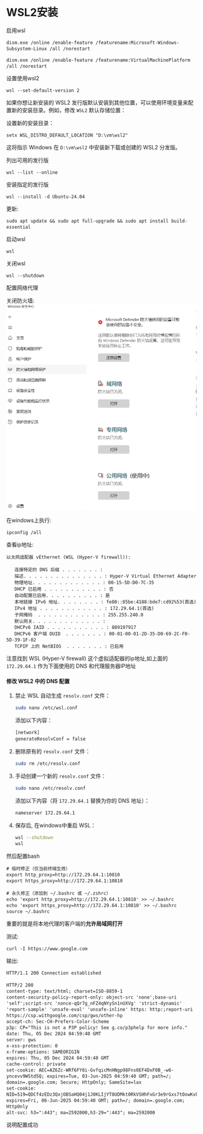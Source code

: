 # WSL2安装

启用wsl

```shell
dism.exe /online /enable-feature /featurename:Microsoft-Windows-Subsystem-Linux /all /norestart
```

```shell
dism.exe /online /enable-feature /featurename:VirtualMachinePlatform /all /norestart
```

设置使用wsl2

```
wsl --set-default-version 2
```

如果你想让新安装的 WSL2 发行版默认安装到其他位置，可以使用环境变量来配置新的安装目录。例如，修改 `WSL2` 默认存储位置：

设置新的安装目录：

```shell
setx WSL_DISTRO_DEFAULT_LOCATION "D:\vm\wsl2"
```

这将指示 Windows 在 `D:\vm\wsl2` 中安装新下载或创建的 WSL2 分发版。



列出可用的发行版

```
wsl --list --online
```



安装指定的发行版

```
wsl --install -d Ubuntu-24.04
```

更新:

```
sudo apt update && sudo apt full-upgrade && sudo apt install build-essential
```



启动wsl

```
wsl
```

关闭wsl

```
wsl --shutdown
```



配置网络代理


关闭防火墙:
![image-20241205125358364](assets/image-20241205125358364.png)



在windows上执行:

```shell
ipconfig /all
```

查看ip地址:

```shell
以太网适配器 vEthernet (WSL (Hyper-V firewall)):

   连接特定的 DNS 后缀 . . . . . . . :
   描述. . . . . . . . . . . . . . . : Hyper-V Virtual Ethernet Adapter
   物理地址. . . . . . . . . . . . . : 00-15-5D-D0-7C-35
   DHCP 已启用 . . . . . . . . . . . : 否
   自动配置已启用. . . . . . . . . . : 是
   本地链接 IPv6 地址. . . . . . . . : fe80::85be:4188:bde7:cd92%53(首选)
   IPv4 地址 . . . . . . . . . . . . : 172.29.64.1(首选)
   子网掩码  . . . . . . . . . . . . : 255.255.240.0
   默认网关. . . . . . . . . . . . . :
   DHCPv6 IAID . . . . . . . . . . . : 889197917
   DHCPv6 客户端 DUID  . . . . . . . : 00-01-00-01-2D-35-D0-69-2C-F0-5D-39-1F-02
   TCPIP 上的 NetBIOS  . . . . . . . : 已启用
```

注意找到 WSL (Hyper-V firewall) 这个虚拟适配器的ip地址,如上面的 `172.29.64.1` 作为下面使用的 DNS 和代理服务器IP地址



#### **修改 WSL2 中的 DNS 配置**

1. 禁止 WSL 自动生成 `resolv.conf` 文件：

   ```bash
   sudo nano /etc/wsl.conf
   ```

   添加以下内容：

   ```bash
   [network]
   generateResolvConf = false
   ```

2. 删除原有的 `resolv.conf` 文件：

   ```bash
   sudo rm /etc/resolv.conf
   ```

3. 手动创建一个新的 `resolv.conf` 文件：

   ```bash
   sudo nano /etc/resolv.conf
   ```

   添加以下内容（将 `172.29.64.1` 替换为你的 DNS 地址）：

   ```bash
   nameserver 172.29.64.1
   ```

4. 保存后, 在windows中重启 WSL：

   ```bash
   wsl --shutdown
   wsl
   ```



然后配置bash

```
# 临时修正（仅当前终端生效）
export http_proxy=http://172.29.64.1:10810
export https_proxy=http://172.29.64.1:10810

# 永久修正（添加到 ~/.bashrc 或 ~/.zshrc）
echo 'export http_proxy=http://172.29.64.1:10810' >> ~/.bashrc
echo 'export https_proxy=http://172.29.64.1:10810' >> ~/.bashrc
source ~/.bashrc
```

重要的就是将本地代理的客户端的**允许局域网打开**



测试:

```shell
curl -I https://www.google.com
```

输出:

```shell
HTTP/1.1 200 Connection established

HTTP/2 200
content-type: text/html; charset=ISO-8859-1
content-security-policy-report-only: object-src 'none';base-uri 'self';script-src 'nonce-qQr7g_nFZ4qNYySn1nUXVg' 'strict-dynamic' 'report-sample' 'unsafe-eval' 'unsafe-inline' https: http:;report-uri https://csp.withgoogle.com/csp/gws/other-hp
accept-ch: Sec-CH-Prefers-Color-Scheme
p3p: CP="This is not a P3P policy! See g.co/p3phelp for more info."
date: Thu, 05 Dec 2024 04:59:40 GMT
server: gws
x-xss-protection: 0
x-frame-options: SAMEORIGIN
expires: Thu, 05 Dec 2024 04:59:40 GMT
cache-control: private
set-cookie: AEC=AZ6Zc-WRf6FY8i-GvfqicMnHNgp98Fns0EF4DxF0B_-w6-yncevv9WStd5Q; expires=Tue, 03-Jun-2025 04:59:40 GMT; path=/; domain=.google.com; Secure; HttpOnly; SameSite=lax
set-cookie: NID=519=QDCf4zEDz3QxjOBSaHQ04j1J0KLIjYT8UDMkt0RkVSHhFxGr3e9rGxs7tOowKvk2fhbi_ng4_hLpMUV7wdds6GjpFRVwiXYrpym5rxqtayhLzWrnsHtq1zdhdRnB2NLjB1ZigDif2U9nvH_h2V3E8wOw2RXQ2sM9Apcl3KVoH5m7eZiYZSxWLFovlPKW4dgbhgZ_NQ; expires=Fri, 06-Jun-2025 04:59:40 GMT; path=/; domain=.google.com; HttpOnly
alt-svc: h3=":443"; ma=2592000,h3-29=":443"; ma=2592000
```

说明配置成功



